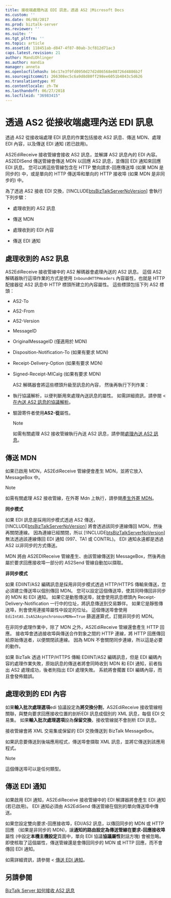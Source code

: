 ```yaml
---
title: 接收端處理內送 EDI 訊息，透過 AS2 |Microsoft Docs
ms.custom: ''
ms.date: 06/08/2017
ms.prod: biztalk-server
ms.reviewer: ''
ms.suite: ''
ms.tgt_pltfrm: ''
ms.topic: article
ms.assetid: 118451ab-d847-4f87-80ab-3cf812d71ac3
caps.latest.revision: 21
author: MandiOhlinger
ms.author: mandia
manager: anneta
ms.openlocfilehash: b6c17e3f9fd0950d27d2d86568e08726d4886b2f
ms.sourcegitcommit: 266308ec5c6a9d8d80ff298ee6051b4843c5d626
ms.translationtype: MT
ms.contentlocale: zh-TW
ms.lasthandoff: 06/27/2018
ms.locfileid: "36983415"
---
```

# <a name="receive-side-processing-of-an-incoming-edi-message-over-as2"></a>透過 AS2 從接收端處理內送 EDI 訊息
透過 AS2 從接收端處理 EDI 訊息的作業包括接收 AS2 訊息、傳送 MDN、處理 EDI 內容，以及傳送 EDI 通知 (若已啟用)。  
  
 AS2EdiReceive 接收管線會接收 AS2 訊息，並解譯 AS2 訊息內的 EDI 內容。 AS2EDISend 傳送管線會傳送 MDN 以回應 AS2 訊息，並傳回 EDI 通知來回應 EDI 訊息。 您可以將這些管線包含在 HTTP 雙向請求-回應傳送埠 (如果 MDN 是同步的) 中，或是單向的 HTTP 傳送埠和單向的 HTTP 接收埠 (如果 MDN 是非同步的) 中。  
  
 為了透過 AS2 接收 EDI 交換，[!INCLUDE[btsBizTalkServerNoVersion](../includes/btsbiztalkservernoversion-md.md)] 會執行下列步驟：  
  
-   處理收到的 AS2 訊息  
  
-   傳送 MDN  
  
-   處理收到的 EDI 內容  
  
-   傳送 EDI 通知  
  
## <a name="processing-the-received-as2-message"></a>處理收到的 AS2 訊息  
 AS2EdiReceive 接收管線中的 AS2 解碼器會處理內送的 AS2 訊息。 這個 AS2 解碼器執行這項作業的方式是使用 `InboundHTTPHeaders` 內容屬性，也就是 HTTP 配接器從 AS2 訊息中 HTTP 標頭所建立的內容屬性。 這些標頭包括下列 AS2 標頭：  
  
- AS2-To  
  
- AS2-From  
  
- AS2-Version  
  
- MessageID  
  
- OriginalMessageID (僅適用於 MDN)  
  
- Disposition-Notification-To (如果有要求 MDN)  
  
- Receipt-Delivery-Option (如果有要求 MDN)  
  
- Signed-Receipt-MICalg (如果有要求 MDN)  
  
  AS2 解碼器會將這些標頭升級至訊息的內容， 然後再執行下列作業：  
  
- 執行協議解析，以便判斷用來處理內送訊息的屬性。 如需詳細資訊，請參閱 <<c0> [ 在內送 AS2 訊息的協議解析](../core/agreement-resolution-for-incoming-as2-messages.md)。  
  
- 驗證寄件者使用**AS2-從**屬性。  
  
  > [!NOTE]
  >  如需有關處理 AS2 接收管線執行內送 AS2 訊息，請參閱[處理內送 AS2 訊息](../core/processing-an-incoming-as2-message.md)。  
  
## <a name="sending-an-mdn"></a>傳送 MDN  
 如果已啟用 MDN，AS2EdiReceive 管線便會產生 MDN，並將它放入 MessageBox 中。  
  
> [!NOTE]
>  如需有關處理 AS2 接收管線，在外寄 Mdn 上執行，請參閱[產生外寄 MDN](../core/generating-an-outgoing-mdn.md)。  
  
 **同步模式**  
  
 如果 EDI 訊息是採用同步模式透過 AS2 傳送，[!INCLUDE[btsBizTalkServerNoVersion](../includes/btsbiztalkservernoversion-md.md)] 將會透過該同步連線傳回 MDN，然後再關閉連線。 因為連線已經關閉，所以 [!INCLUDE[btsBizTalkServerNoVersion](../includes/btsbiztalkservernoversion-md.md)] 無法透過該連線傳回 EDI 通知 (997、TA1 或 CONTRL)。 EDI 通知永遠都是透過 AS2 以非同步的方式傳送。  
  
 MDN 將由 AS2EDIReceive 管線產生、由該管線傳送到 MessageBox，然後再由屬於要求回應接收埠一部分的 AS2Send 管線自動加以擷取。  
  
 **非同步模式**  
  
 如果 EDIINT/AS2 編碼訊息是採用非同步模式透過 HTTP/HTTPS 傳輸來傳送，您必須建立傳送埠以個別傳回 MDN。 您可以設定這個傳送埠，使其同時傳回非同步的 MDN 和 EDI 通知。 如果它是動態傳送埠，就會使用訊息標頭內 Receipt-Delivery-Notification 一行中的位址，將訊息傳送到交易夥伴。 如果它是靜態傳送埠，則會使用連接埠屬性中設定的位址。 這個傳送埠會使用 `EdiIntAS.IsAS2AsynchronousMDN==True` 篩選運算式，訂閱非同步的 MDN。  
  
 在非同步處理作業中，除了 MDN 之外，AS2EdiReceive 管線還會產生 HTTP 回應。 接收埠會透過接收埠與傳送合作對象之間的 HTTP 連線，將 HTTP 回應傳回給原始傳送者，以便關閉該連線。 因為 MDN 不會關閉同步連線，所以這是必要的動作。  
  
 如果 BizTalk 透過 HTTP/HTTPS 傳輸 EDIINT/AS2 編碼訊息，但是 EDI 編碼內容的處理作業失敗，原始訊息的傳送者將會同時收到 MDN 和 EDI 通知，前者指出 AS2 處理成功，後者則指出 EDI 處理失敗。 系統將會擱置 EDI 編碼內容，而且會發佈錯誤。  
  
## <a name="processing-the-received-edi-payload"></a>處理收到的 EDI 內容  
 如果**輸入批次處理選項**edi 協議設定為**將交換分割**，AS2EdiReceive 接收管線相關聯，與雙向要求回應接收位置的剖析EDI 訊息成個別的 XML 訊息，每個 EDI 交易集。 如果**輸入批次處理選項**設為**保留交換**，接收管線就不會剖析 EDI 訊息。  
  
 接收管線會將 XML 交易集或保留的 EDI 交換傳送到 BizTalk MessageBox。  
  
 如果訊息要傳送到後端應用程式，傳送埠會擷取 XML 訊息，並將它傳送到該應用程式。  
  
> [!NOTE]
>  這個傳送埠可以是任何類型。  
  
## <a name="sending-the-edi-acknowledgment"></a>傳送 EDI 通知  
 如果啟用 EDI 通知，AS2EdiReceive 接收管線中的 EDI 解譯器將會產生 EDI 通知 (若已啟用)。 EDI 通知必須由 AS2EdiSend 傳送管線在個別的單向傳送埠中傳送。  
  
 如果您設定雙向要求-回應接收埠，EDI/AS2 訊息，以傳回同步的 MDN 或 HTTP 回應 （如果是非同步的 MDN)，讓**通知的路由設定為傳送管線在要求-回應接收埠**屬性 (中設定**本機主機設定**頁面中，單向 EDI 協議**協議屬性**對話方塊) 會被忽略。 即使核取了這個屬性，傳送管線還是會傳回同步的 MDN 或 HTTP 回應，而不會傳回 EDI 通知。  
  
 如需詳細資訊，請參閱 <<c0> [ 傳送 EDI 通知](../core/sending-an-edi-acknowledgment.md)。  
  
## <a name="see-also"></a>另請參閱  
 [BizTalk Server 如何接收 AS2 訊息](../core/how-biztalk-server-receives-as2-messages.md)